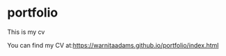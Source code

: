 # portfolio
This is my cv

You can find my CV at:https://warnitaadams.github.io/portfolio/index.html
